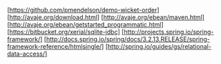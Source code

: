 [https://github.com/pmendelson/demo-wicket-order]
[http://avaje.org/download.html]
[http://avaje.org/ebean/maven.html]
[http://avaje.org/ebean/getstarted_programmatic.html]
[https://bitbucket.org/xerial/sqlite-jdbc]
[http://projects.spring.io/spring-framework/]
[http://docs.spring.io/spring/docs/3.2.13.RELEASE/spring-framework-reference/htmlsingle/]
[http://spring.io/guides/gs/relational-data-access/]